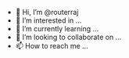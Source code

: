 - 👋 Hi, I’m @routerraj
- 👀 I’m interested in ...
- 🌱 I’m currently learning ...
- 💞️ I’m looking to collaborate on ...
- 📫 How to reach me ...

<!---
routerraj/routerraj is a ✨ special ✨ repository because its `README.md` (this file) appears on your GitHub profile.
You can click the Preview link to take a look at your changes.
--->
